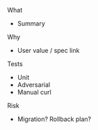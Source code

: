 What
- Summary

Why
- User value / spec link

Tests
- Unit
- Adversarial
- Manual curl

Risk
- Migration? Rollback plan?


